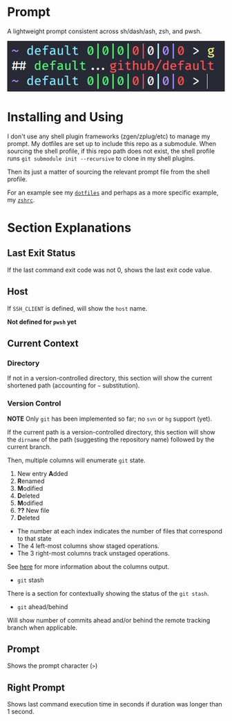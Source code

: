 # Prompt

A lightweight prompt consistent across sh/dash/ash, zsh, and pwsh.

![prompt](./pics/prompt.png)

# Installing and Using

I don't use any shell plugin frameworks (zgen/zplug/etc) to manage my prompt. My dotfiles are set up to include this repo as a submodule. When sourcing the shell profile, if this repo path does not exist, the shell profile runs `git submodule init --recursive` to clone in my shell plugins.

Then its just a matter of sourcing the relevant prompt file from the shell profile.

For an example see my [`dotfiles`](https://github.com/nathanblair/dotfiles) and perhaps as a more specific example, my [`zshrc`](https://github.com/nathanblair/dotfiles/blob/default/.zshrc).

# Section Explanations

## Last Exit Status

If the last command exit code was not 0, shows the last exit code value.

## Host

If `SSH_CLIENT` is defined, will show the `host` name.

**Not defined for `pwsh` yet**

## Current Context

### Directory

If not in a version-controlled directory, this section will show the current shortened path (accounting for `~` substitution).

### Version Control

**NOTE** Only `git` has been implemented so far; no `svn` or `hg` support (yet).

If the current path is a version-controlled directory, this section will show the `dirname` of the path (suggesting the repository name) followed by the current branch.

Then, multiple columns will enumerate `git` state.

1. New entry **A**dded
2. **R**enamed
3. **M**odified
4. **D**eleted
5. **M**odified
6. **??** New file
7. **D**eleted

- The number at each index indicates the number of files that correspond to that state
- The 4 left-most columns show staged operations.
- The 3 right-most columns track unstaged operations.

See [here](https://www.git-scm.com/docs/git-status#_short_format) for more information about the columns output.

- `git` stash

There is a section for contextually showing the status of the `git stash`.

- `git` ahead/behind

Will show number of commits ahead and/or behind the remote tracking branch when applicable.

## Prompt

Shows the prompt character (`>`)

## Right Prompt

Shows last command execution time in seconds if duration was longer than 1 second.

